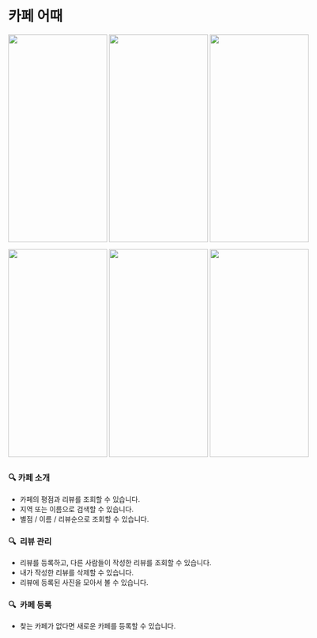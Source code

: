 # 카페 어때

<div style="display: flex">
<img src="https://user-images.githubusercontent.com/61968474/147572081-92abd29d-e844-4f07-8029-b88cc4464dce.png" width="200" height="420"  />
&nbsp;	&nbsp;	&nbsp;	&nbsp;
<img src="https://user-images.githubusercontent.com/61968474/147574405-3759ad43-5b65-4b5c-92f1-0832d1492f86.png" width="200" height="420" />
&nbsp;	&nbsp;	&nbsp;	&nbsp;
<img src="https://user-images.githubusercontent.com/61968474/147574211-5c9e1332-0f92-4330-88e2-aefda6266e13.png" width="200" height="420" />
</div>

<p />

<div style="display: flex">
<img src="https://user-images.githubusercontent.com/61968474/147574229-34b60698-1eae-4124-aa7a-b283ca7d33dc.png" width="200" height="420"  />
&nbsp;	&nbsp;	&nbsp;	&nbsp;
<img src="https://user-images.githubusercontent.com/61968474/147575240-6693856d-bdbf-42e0-9ff8-ef85257844fa.png" width="200" height="420"  />
&nbsp;	&nbsp;	&nbsp;	&nbsp;
<img src="https://user-images.githubusercontent.com/61968474/147574446-f3575ca4-ddf1-44a9-9058-0aafac7f37fb.png" width="200" height="420"  />
</div>

##

### 🔍 카페 소개

- 카페의 평점과 리뷰를 조회할 수 있습니다.
- 지역 또는 이름으로 검색할 수 있습니다.
- 별점 / 이름 / 리뷰순으로 조회할 수 있습니다.

### 🔍  리뷰 관리

- 리뷰를 등록하고, 다른 사람들이 작성한 리뷰를 조회할 수 있습니다.
- 내가 작성한 리뷰를 삭제할 수 있습니다.
- 리뷰에 등록된 사진을 모아서 볼 수 있습니다.

### 🔍  카페 등록

- 찾는 카페가 없다면 새로운 카페를 등록할 수 있습니다.